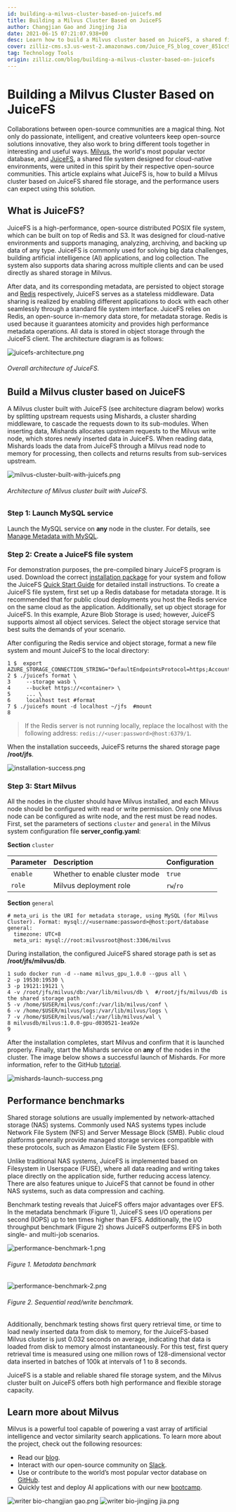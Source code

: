 ```yaml
---
id: building-a-milvus-cluster-based-on-juicefs.md
title: Building a Milvus Cluster Based on JuiceFS
author: Changjian Gao and Jingjing Jia
date: 2021-06-15 07:21:07.938+00
desc: Learn how to build a Milvus cluster based on JuiceFS, a shared file system designed for cloud-native environments.
cover: zilliz-cms.s3.us-west-2.amazonaws.com/Juice_FS_blog_cover_851cc9e726.jpg
tag: Technology Tools
origin: zilliz.com/blog/building-a-milvus-cluster-based-on-juicefs
---
```

  
# Building a Milvus Cluster Based on JuiceFS
Collaborations between open-source communities are a magical thing. Not only do passionate, intelligent, and creative volunteers keep open-source solutions innovative, they also work to bring different tools together in interesting and useful ways. [Milvus](https://milvus.io/), the world's most popular vector database, and [JuiceFS](https://github.com/juicedata/juicefs), a shared file system designed for cloud-native environments, were united in this spirit by their respective open-source communities. This article explains what JuiceFS is, how to build a Milvus cluster based on JuiceFS shared file storage, and the performance users can expect using this solution.

## **What is JuiceFS?**

JuiceFS is a high-performance, open-source distributed POSIX file system, which can be built on top of Redis and S3. It was designed for cloud-native environments and supports managing, analyzing, archiving, and backing up data of any type. JuiceFS is commonly used for solving big data challenges, building artificial intelligence (AI) applications, and log collection. The system also supports data sharing across multiple clients and can be used directly as shared storage in Milvus.

After data, and its corresponding metadata, are persisted to object storage and [Redis](https://redis.io/) respectively, JuiceFS serves as a stateless middleware. Data sharing is realized by enabling different applications to dock with each other seamlessly through a standard file system interface. JuiceFS relies on Redis, an open-source in-memory data store, for metadata storage. Redis is used because it guarantees atomicity and provides high performance metadata operations. All data is stored in object storage through the JuiceFS client. The architecture diagram is as follows:

![juicefs-architecture.png](https://zilliz-cms.s3.us-west-2.amazonaws.com/juicefs_architecture_2023b37a4e.png)
###### *Overall architecture of JuiceFS.*

## **Build a Milvus cluster based on JuiceFS**

A Milvus cluster built with JuiceFS (see architecture diagram below) works by splitting upstream requests using Mishards, a cluster sharding middleware, to cascade the requests down to its sub-modules. When inserting data, Mishards allocates upstream requests to the Milvus write node, which stores newly inserted data in JuiceFS. When reading data, Mishards loads the data from JuiceFS through a Milvus read node to memory for processing, then collects and returns results from sub-services upstream.

![milvus-cluster-built-with-juicefs.png](https://zilliz-cms.s3.us-west-2.amazonaws.com/milvus_cluster_built_with_juicefs_3a43cd262c.png)
###### *Architecture of Milvus cluster built with JuiceFS.*

### **Step 1: Launch MySQL service**

Launch the MySQL service on **any** node in the cluster. For details, see [Manage Metadata with MySQL](https://milvus.io/docs/v1.1.0/data_manage.md).

### **Step 2: Create a JuiceFS file system**

For demonstration purposes, the pre-compiled binary JuiceFS program is used. Download the correct [installation package](https://github.com/juicedata/juicefs/releases) for your system and follow the JuiceFS [Quick Start Guide](https://github.com/juicedata/juicefs/blob/main/docs/en/quick_start_guide.md) for detailed install instructions. To create a JuiceFS file system, first set up a Redis database for metadata storage. It is recommended that for public cloud deployments you host the Redis service on the same cloud as the application. Additionally, set up object storage for JuiceFS. In this example, Azure Blob Storage is used; however, JuiceFS supports almost all object services. Select the object storage service that best suits the demands of your scenario.

After configuring the Redis service and object storage, format a new file system and mount JuiceFS to the local directory:

```
1 $  export AZURE_STORAGE_CONNECTION_STRING="DefaultEndpointsProtocol=https;AccountName=XXX;AccountKey=XXX;EndpointSuffix=core.windows.net"
2 $ ./juicefs format \
3     --storage wasb \
4     --bucket https://<container> \
5     ... \
6     localhost test #format
7 $ ./juicefs mount -d localhost ~/jfs  #mount
8
```

> If the Redis server is not running locally, replace the localhost with the following address: `redis://<user:password>@host:6379/1`.

When the installation succeeds, JuiceFS returns the shared storage page **/root/jfs**.

![installation-success.png](https://zilliz-cms.s3.us-west-2.amazonaws.com/installation_success_9d05279ecd.png)

### **Step 3: Start Milvus**

All the nodes in the cluster should have Milvus installed, and each Milvus node should be configured with read or write permission. Only one Milvus node can be configured as write node, and the rest must be read nodes. First, set the parameters of sections `cluster` and `general` in the Milvus system configuration file **server_config.yaml**:

**Section** `cluster` 

| **Parameter** | **Description**                | **Configuration** |
| :------------ | :----------------------------- | :---------------- |
| `enable`        | Whether to enable cluster mode | `true`              |
| `role`          | Milvus deployment role         | `rw`/`ro`             |

**Section** `general` 

```
# meta_uri is the URI for metadata storage, using MySQL (for Milvus Cluster). Format: mysql://<username:password>@host:port/database
general:
  timezone: UTC+8
  meta_uri: mysql://root:milvusroot@host:3306/milvus
```


During installation, the configured JuiceFS shared storage path is set as **/root/jfs/milvus/db**.

```
1 sudo docker run -d --name milvus_gpu_1.0.0 --gpus all \ 
2 -p 19530:19530 \ 
3 -p 19121:19121 \ 
4 -v /root/jfs/milvus/db:/var/lib/milvus/db \  #/root/jfs/milvus/db is the shared storage path 
5 -v /home/$USER/milvus/conf:/var/lib/milvus/conf \ 
6 -v /home/$USER/milvus/logs:/var/lib/milvus/logs \ 
7 -v /home/$USER/milvus/wal:/var/lib/milvus/wal \ 
8 milvusdb/milvus:1.0.0-gpu-d030521-1ea92e 
9
```

After the installation completes, start Milvus and confirm that it is launched properly.
Finally, start the Mishards service on **any** of the nodes in the cluster. The image below shows a successful launch of Mishards. For more information, refer to the GitHub [tutorial](https://github.com/milvus-io/bootcamp/tree/new-bootcamp/deployments/juicefs).

![mishards-launch-success.png](https://zilliz-cms.s3.us-west-2.amazonaws.com/mishards_launch_success_921695d3a8.png)

## **Performance benchmarks**

Shared storage solutions are usually implemented by network-attached storage (NAS) systems. Commonly used NAS systems types include Network File System (NFS) and Server Message Block (SMB). Public cloud platforms generally provide managed storage services compatible with these protocols, such as Amazon Elastic File System (EFS).

Unlike traditional NAS systems, JuiceFS is implemented based on Filesystem in Userspace (FUSE), where all data reading and writing takes place directly on the application side, further reducing access latency. There are also features unique to JuiceFS that cannot be found in other NAS systems, such as data compression and caching.

Benchmark testing reveals that JuiceFS offers major advantages over EFS. In the metadata benchmark (Figure 1), JuiceFS sees I/O operations per second (IOPS) up to ten times higher than EFS. Additionally, the I/O throughput benchmark (Figure 2) shows JuiceFS outperforms EFS in both single- and multi-job scenarios.

![performance-benchmark-1.png](https://zilliz-cms.s3.us-west-2.amazonaws.com/performance_benchmark_1_b7fcbb4439.png) 
###### *Figure 1. Metadata benchmark*
![performance-benchmark-2.png](https://zilliz-cms.s3.us-west-2.amazonaws.com/performance_benchmark_2_e311098123.png)
###### *Figure 2. Sequential read/write benchmark.*

Additionally, benchmark testing shows first query retrieval time, or time to load newly inserted data from disk to memory, for the JuiceFS-based Milvus cluster is just 0.032 seconds on average, indicating that data is loaded from disk to memory almost instantaneously. For this test, first query retrieval time is measured using one million rows of 128-dimensional vector data inserted in batches of 100k at intervals of 1 to 8 seconds.

JuiceFS is a stable and reliable shared file storage system, and the Milvus cluster built on JuiceFS offers both high performance and flexible storage capacity.

## **Learn more about Milvus**

Milvus is a powerful tool capable of powering a vast array of artificial intelligence and vector similarity search applications. To learn more about the project, check out the following resources:

- Read our [blog](https://zilliz.com/blog).
- Interact with our open-source community on [Slack](https://join.slack.com/t/milvusio/shared_invite/zt-e0u4qu3k-bI2GDNys3ZqX1YCJ9OM~GQ).
- Use or contribute to the world’s most popular vector database on [GitHub](https://github.com/milvus-io/milvus/).
- Quickly test and deploy AI applications with our new [bootcamp](https://github.com/milvus-io/bootcamp).

![writer bio-changjian gao.png](https://zilliz-cms.s3.us-west-2.amazonaws.com/writer_bio_changjian_gao_68018f7716.png)
![writer bio-jingjing jia.png](https://zilliz-cms.s3.us-west-2.amazonaws.com/writer_bio_jingjing_jia_a85d1c2e3b.png)


  